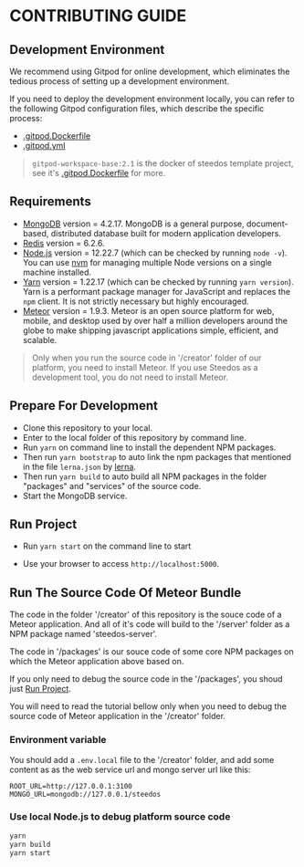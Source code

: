 # CONTRIBUTING GUIDE

## Development Environment

We recommend using Gitpod for online development, which eliminates the tedious process of setting up a development environment.

If you need to deploy the development environment locally, you can refer to the following Gitpod configuration files, which describe the specific process:

- [.gitpod.Dockerfile](.gitpod.Dockerfile)
- [.gitpod.yml](.gitpod.yml)

> `gitpod-workspace-base:2.1` is the docker of steedos template project, see it's [.gitpod.Dockerfile](https://github.com/steedos/steedos-project-template/blob/master/.gitpod.Dockerfile) for more.

## Requirements

- [MongoDB](https://www.mongodb.com/try/download/) version = 4.2.17. MongoDB is a general purpose, document-based, distributed database built for modern application developers.
- [Redis](https://redis.io/) version = 6.2.6.
- [Node.js](https://nodejs.org/en/download/) version = 12.22.7 (which can be checked by running `node -v`). You can use [nvm](https://github.com/nvm-sh/nvm) for managing multiple Node versions on a single machine installed.
- [Yarn](https://yarnpkg.com/en/) version = 1.22.17 (which can be checked by running `yarn version`). Yarn is a performant package manager for JavaScript and replaces the `npm` client. It is not strictly necessary but highly encouraged.
- [Meteor](https://www.meteor.com/) version = 1.9.3. Meteor is an open source platform for web, mobile, and desktop used by over half a million developers around the globe to make shipping javascript applications simple, efficient, and scalable.

> Only when you run the source code  in '/creator' folder of our platform, you need to install Meteor. If you use Steedos as a development tool, you do not need to install Meteor.

## Prepare For Development

- Clone this repository to your local.
- Enter to the local folder of this repository by command line.
- Run `yarn` on command line to install the dependent NPM packages.
- Then run `yarn bootstrap` to auto link the npm packages that mentioned in the file `lerna.json` by [lerna](https://lerna.js.org/).
- Then run `yarn build` to auto build all NPM packages in the folder "packages" and "services" of the source code.
- Start the MongoDB service.

## Run Project

- Run `yarn start` on the command line to start

- Use your browser to access `http://localhost:5000`.

## Run The Source Code Of Meteor Bundle

The code in the folder '/creator' of this repository is the souce code of a Meteor application. And all of it's code will build to the '/server' folder as a NPM package named 'steedos-server'.

The code in '/packages' is our souce code of some core NPM packages on which the Meteor application above based on.

If you only need to debug the source code in the '/packages', you shoud just [Run Project](#run-project).

You will need to read the tutorial bellow only when you need to debug the source code of Meteor application in the '/creator' folder.

### Environment variable

You should add a `.env.local` file to the '/creator' folder, and add some content as as the web service url and mongo server url like this:

```shell
ROOT_URL=http://127.0.0.1:3100
MONGO_URL=mongodb://127.0.0.1/steedos
```

### Use local Node.js to debug platform source code

```bash
yarn
yarn build
yarn start
```
